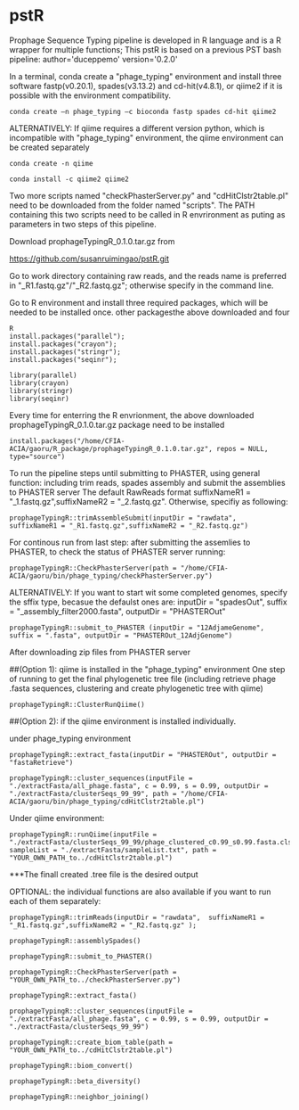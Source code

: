 # pstR
Prophage Sequence Typing pipeline is developed in R language and is a R wrapper for multiple functions; 
This pstR is based on a previous PST bash pipeline: 
author='duceppemo' version='0.2.0'


In a terminal, conda create a "phage_typing" environment and install three software fastp(v0.20.1), spades(v3.13.2) and cd-hit(v4.8.1), or qiime2 if it is possible with the environment compatibility.
```
conda create –n phage_typing –c bioconda fastp spades cd-hit qiime2

```

ALTERNATIVELY: If qiime requires a different version python, which is incompatible with "phage_typing" environment, the qiime environment can be created separately
```
conda create -n qiime

conda install -c qiime2 qiime2
```

Two more scripts named "checkPhasterServer.py" and "cdHitClstr2table.pl" need to be downloaded from the folder named "scripts". The PATH containing this two scripts need to be called in R envrironment as puting as parameters in two steps of this pipeline. 


Download prophageTypingR_0.1.0.tar.gz from

https://github.com/susanruimingao/pstR.git


Go to work directory containing raw reads, and the reads name is preferred in "_R1.fastq.gz"/"_R2.fastq.gz"; otherwise specify in the command line.

Go to R environment and install three required packages, which will be needed to be installed once. other packagesthe above downloaded  and four 

```
R
install.packages("parallel"); 
install.packages("crayon"); 
install.packages("stringr"); 
install.packages("seqinr");

library(parallel)
library(crayon)
library(stringr)
library(seqinr)

```

Every time for enterring the R envrionment, the above downloaded prophageTypingR_0.1.0.tar.gz package need to be installed
``` 
install.packages("/home/CFIA-ACIA/gaoru/R_package/prophageTypingR_0.1.0.tar.gz", repos = NULL, type="source")
```

To run the pipeline steps until submitting to PHASTER, using general function: including trim reads, spades assembly and submit the assemblies to PHASTER server
The default RawReads format suffixNameR1 = "_1.fastq.gz",suffixNameR2 = "_2.fastq.gz". Otherwise, specifiy as following:

```
prophageTypingR::trimAssembleSubmit(inputDir = "rawdata",  suffixNameR1 = "_R1.fastq.gz",suffixNameR2 = "_R2.fastq.gz")
```

For continous run from last step: after submitting the assemlies to PHASTER, to check the status of PHASTER server running:
```
prophageTypingR::CheckPhasterServer(path = "/home/CFIA-ACIA/gaoru/bin/phage_typing/checkPhasterServer.py")
```
ALTERNATIVELY: If you want to start wit some completed genomes, specify the sffix type, becasue the defaulst ones are: inputDir = "spadesOut", suffix = "_assembly_filter2000.fasta", outputDir = "PHASTEROut"
```
prophageTypingR::submit_to_PHASTER (inputDir = "12AdjameGenome", suffix = ".fasta", outputDir = "PHASTEROut_12AdjGenome")
```
After downloading zip files from PHASTER server 

##(Option 1): qiime is installed in the "phage_typing" environment
One step of running to get the final phylogenetic tree file (including retrieve phage .fasta sequences, clustering and create phylogenetic tree with qiime)

```
prophageTypingR::ClusterRunQiime()
```

##(Option 2): if the qiime environment is installed individually.

under phage_typing environment
```
prophageTypingR::extract_fasta(inputDir = "PHASTEROut", outputDir = "fastaRetrieve")

prophageTypingR::cluster_sequences(inputFile = "./extractFasta/all_phage.fasta", c = 0.99, s = 0.99, outputDir = "./extractFasta/clusterSeqs_99_99", path = "/home/CFIA-ACIA/gaoru/bin/phage_typing/cdHitClstr2table.pl")
```

Under qiime environment:
```
prophageTypingR::runQiime(inputFile = "./extractFasta/clusterSeqs_99_99/phage_clustered_c0.99_s0.99.fasta.clstr", sampleList = "./extractFasta/sampleList.txt", path = "YOUR_OWN_PATH_to../cdHitClstr2table.pl")
```

***The finall created .tree file is the desired output



OPTIONAL: the individual functions are also available if you want to run each of them separately:
```
prophageTypingR::trimReads(inputDir = "rawdata",  suffixNameR1 = "_R1.fastq.gz",suffixNameR2 = "_R2.fastq.gz" );

prophageTypingR::assemblySpades()

prophageTypingR::submit_to_PHASTER()

prophageTypingR::CheckPhasterServer(path = "YOUR_OWN_PATH_to../checkPhasterServer.py")

prophageTypingR::extract_fasta()

prophageTypingR::cluster_sequences(inputFile = "./extractFasta/all_phage.fasta", c = 0.99, s = 0.99, outputDir = "./extractFasta/clusterSeqs_99_99")

prophageTypingR::create_biom_table(path = "YOUR_OWN_PATH_to../cdHitClstr2table.pl")

prophageTypingR::biom_convert()

prophageTypingR::beta_diversity()

prophageTypingR::neighbor_joining()
```
